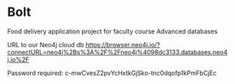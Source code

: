 # Bolt
Food delivery application project for faculty course Advanced databases

URL to our Neo4j cloud db
https://browser.neo4j.io/?connectURL=neo4j%2Bs%3A%2F%2Fneo4j%4098dc3133.databases.neo4j.io%2F

Password required: 
c-mwCvesZ2pvYcHxtkGjSko-tnc0dqofp1kPmFbCjEc
